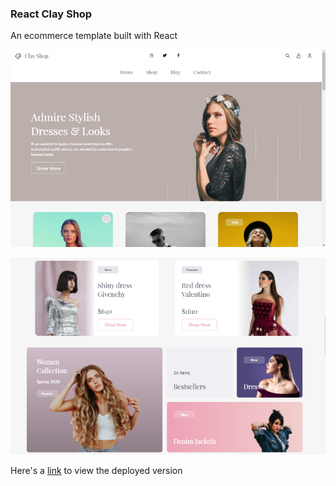### React Clay Shop

An ecommerce template built with React

![Screenshots](https://github.com/OrekuD/react-clay-shop/blob/master/src/assets/screenshots/1.png?raw=true)

![Screenshot 2](https://github.com/OrekuD/react-clay-shop/blob/master/src/assets/screenshots/2.png?raw=true)

Here's a [link](https://clay-shop.netlify.app/) to view the deployed version

